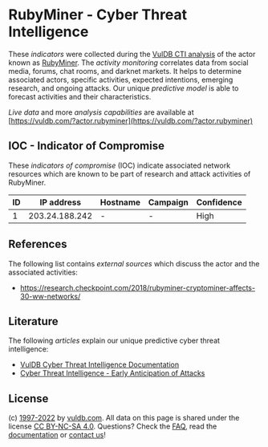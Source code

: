 # RubyMiner - Cyber Threat Intelligence

These _indicators_ were collected during the [VulDB CTI analysis](https://vuldb.com/?kb.cti) of the actor known as [RubyMiner](https://vuldb.com/?actor.rubyminer). The _activity monitoring_ correlates data from social media, forums, chat rooms, and darknet markets. It helps to determine associated actors, specific activities, expected intentions, emerging research, and ongoing attacks. Our unique _predictive model_ is able to forecast activities and their characteristics.

_Live data_ and more _analysis capabilities_ are available at [https://vuldb.com/?actor.rubyminer](https://vuldb.com/?actor.rubyminer)

## IOC - Indicator of Compromise

These _indicators of compromise_ (IOC) indicate associated network resources which are known to be part of research and attack activities of RubyMiner.

ID | IP address | Hostname | Campaign | Confidence
-- | ---------- | -------- | -------- | ----------
1 | 203.24.188.242 | - | - | High

## References

The following list contains _external sources_ which discuss the actor and the associated activities:

* https://research.checkpoint.com/2018/rubyminer-cryptominer-affects-30-ww-networks/

## Literature

The following _articles_ explain our unique predictive cyber threat intelligence:

* [VulDB Cyber Threat Intelligence Documentation](https://vuldb.com/?kb.cti)
* [Cyber Threat Intelligence - Early Anticipation of Attacks](https://www.scip.ch/en/?labs.20201022)

## License

(c) [1997-2022](https://vuldb.com/?kb.changelog) by [vuldb.com](https://vuldb.com/?kb.about). All data on this page is shared under the license [CC BY-NC-SA 4.0](https://creativecommons.org/licenses/by-nc-sa/4.0/). Questions? Check the [FAQ](https://vuldb.com/?kb.faq), read the [documentation](https://vuldb.com/?kb) or [contact us](https://vuldb.com/?contact)!
